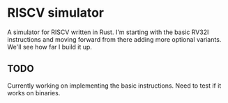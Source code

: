 # RISCV simulator

A simulator for RISCV written in Rust.
I'm starting with the basic RV32I instructions and moving forward from there adding more
optional variants. We'll see how far I build it up.

## TODO

Currently working on implementing the basic instructions.
Need to test if it works on binaries.
